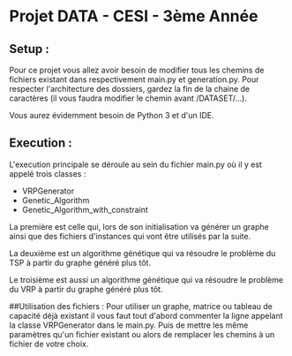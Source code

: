 # Projet DATA - CESI - 3ème Année


## Setup :
Pour ce projet vous allez avoir besoin de modifier tous les chemins de fichiers existant dans respectivement main.py et generation.py. Pour respecter l'architecture des dossiers, gardez la fin de la chaine de caractères (il vous faudra modifier le chemin avant /DATASET/...).

Vous aurez évidemment besoin de Python 3 et d'un IDE.

## Execution :
L'execution principale se déroule au sein du fichier main.py où il y est appelé trois classes :

- VRPGenerator
- Genetic_Algorithm
- Genetic_Algorithm_with_constraint

La première est celle qui, lors de son initialisation va générer un graphe ainsi que des fichiers d'instances qui vont être utilisés par la suite.

La deuxième est un algorithme génétique qui va résoudre le problème du TSP à partir du graphe généré plus tôt.

Le troisième est aussi un algorithme génétique qui va résoudre le problème du VRP à partir du graphe généré plus tôt.

##Utilisation des fichiers :
Pour utiliser un graphe, matrice ou tableau de capacité déjà existant il vous faut tout d'abord commenter la ligne appelant la classe VRPGenerator dans le main.py.
Puis de mettre les même paramètres qu'un fichier existant ou alors de remplacer les chemins à un fichier de votre choix. 
